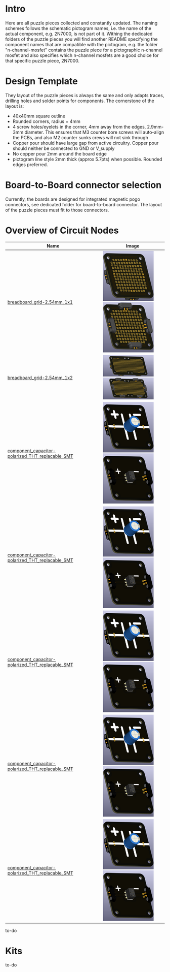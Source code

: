 # Intro

Here are all puzzle pieces collected and constantly updated. The naming schemes follows the schematic pictogram names, i.e. the name of the actual component, e.g. 2N7000, is not part of it. Withing the dedicated folders of the puzzle pieces you will find another README specifying the component names that are compatible with the pictogram, e.g. the folder "n-channel-mosfet" contains the puzzle piece for a pictographic n-channel mosfet and also specifies which n-channel mosfets are a good choice for that specific puzzle piece, 2N7000.

# Design Template

They layout of the puzzle pieces is always the same and only adapts traces, drilling holes and solder points for components. The cornerstone of the layout is:
* 40x40mm square outline
* Rounded corners, radius = 4mm
* 4 screw holes/eyelets in the corner, 4mm away from the edges, 2.9mm-3mm diameter. This ensures that M3 counter bore screws will auto-align the PCBs, and also M2 counter sunks crews will not sink through
* Copper pour should have large gap from active circuitry. Copper pour should neither be connected to GND or V_supply
* No copper pour 2mm around the board edge
* pictogram line style 2mm thick (approx 5.7pts) when possible. Rounded edges preferred.

# Board-to-Board connector selection

Currently, the boards are designed for integrated magnetic pogo connectors, see dedicated folder for board-to-board connector. The layout of the puzzle pieces must fit to those connectors.

# Overview of Circuit Nodes

| Name                |  Image                                   |
|---------------------|-----------------------------------------|
| [breadboard_grid-2.54mm_1x1](breadboard_grid-2.54mm_1x1) | <img src="/puzzle-pieces/breadboard_grid-2.54mm_1x1/breadboard_grid-2.54mm_1x1_TOP.png" width="160"/><img src="/puzzle-pieces/breadboard_grid-2.54mm_1x1/breadboard_grid-2.54mm_1x1_BOTTOM.png" width="160"/> |
| [breadboard_grid-2.54mm_1x2](breadboard_grid-2.54mm_1x2) | <img src="/puzzle-pieces/breadboard_grid-2.54mm_1x2/breadboard_grid-2.54mm_1x2_TOP.png" width="160"/><img src="/puzzle-pieces/breadboard_grid-2.54mm_1x2/breadboard_grid-2.54mm_1x2_BOTTOM.png" width="160"/> |
| [component_capacitor-polarized_THT_replacable_SMT](component_capacitor-polarized_THT_replacable_SMT) | <img src="/puzzle-pieces/component_capacitor-polarized_THT_replacable_SMT/component_capacitor_THT_2.5mm-spacing_replacable_SMT_TOP.png" width="160"/><img src="/puzzle-pieces/component_capacitor-polarized_THT_replacable_SMT/component_capacitor_THT_2.5mm-spacing_replacable_SMT_BOTTOM.png" width="160"/> |
| [component_capacitor-polarized_THT_replacable_SMT](component_capacitor-polarized_THT_replacable_SMT) | <img src="/puzzle-pieces/component_capacitor-polarized_THT_replacable_SMT/component_capacitor_THT_2.5mm-spacing_replacable_SMT_TOP.png" width="160"/><img src="/puzzle-pieces/component_capacitor-polarized_THT_replacable_SMT/component_capacitor_THT_2.5mm-spacing_replacable_SMT_BOTTOM.png" width="160"/> |
| [component_capacitor-polarized_THT_replacable_SMT](component_capacitor-polarized_THT_replacable_SMT) | <img src="/puzzle-pieces/component_capacitor-polarized_THT_replacable_SMT/component_capacitor_THT_2.5mm-spacing_replacable_SMT_TOP.png" width="160"/><img src="/puzzle-pieces/component_capacitor-polarized_THT_replacable_SMT/component_capacitor_THT_2.5mm-spacing_replacable_SMT_BOTTOM.png" width="160"/> |
| [component_capacitor-polarized_THT_replacable_SMT](component_capacitor-polarized_THT_replacable_SMT) | <img src="/puzzle-pieces/component_capacitor-polarized_THT_replacable_SMT/component_capacitor_THT_2.5mm-spacing_replacable_SMT_TOP.png" width="160"/><img src="/puzzle-pieces/component_capacitor-polarized_THT_replacable_SMT/component_capacitor_THT_2.5mm-spacing_replacable_SMT_BOTTOM.png" width="160"/> |
| [component_capacitor-polarized_THT_replacable_SMT](component_capacitor-polarized_THT_replacable_SMT) | <img src="/puzzle-pieces/component_capacitor-polarized_THT_replacable_SMT/component_capacitor_THT_2.5mm-spacing_replacable_SMT_TOP.png" width="160"/><img src="/puzzle-pieces/component_capacitor-polarized_THT_replacable_SMT/component_capacitor_THT_2.5mm-spacing_replacable_SMT_BOTTOM.png" width="160"/> |



to-do

# Kits

to-do
